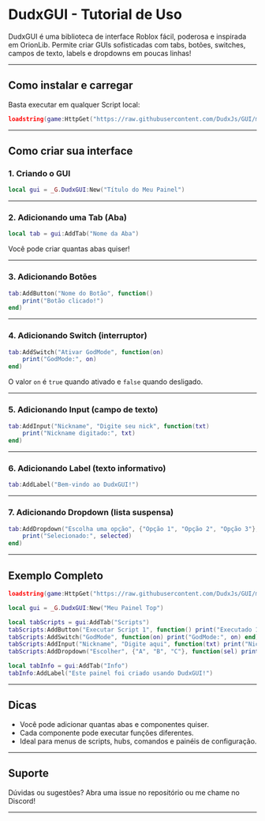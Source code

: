# DudxGUI - Tutorial de Uso

DudxGUI é uma biblioteca de interface Roblox fácil, poderosa e inspirada em OrionLib. Permite criar GUIs sofisticadas com tabs, botões, switches, campos de texto, labels e dropdowns em poucas linhas!

---

## Como instalar e carregar

Basta executar em qualquer Script local:

```lua
loadstring(game:HttpGet("https://raw.githubusercontent.com/DudxJs/GUI/main/GUI.lua"))()
```

---

## Como criar sua interface

### 1. Criando o GUI

```lua
local gui = _G.DudxGUI:New("Título do Meu Painel")
```

---

### 2. Adicionando uma Tab (Aba)

```lua
local tab = gui:AddTab("Nome da Aba")
```

Você pode criar quantas abas quiser!

---

### 3. Adicionando Botões

```lua
tab:AddButton("Nome do Botão", function()
    print("Botão clicado!")
end)
```

---

### 4. Adicionando Switch (interruptor)

```lua
tab:AddSwitch("Ativar GodMode", function(on)
    print("GodMode:", on)
end)
```
O valor `on` é `true` quando ativado e `false` quando desligado.

---

### 5. Adicionando Input (campo de texto)

```lua
tab:AddInput("Nickname", "Digite seu nick", function(txt)
    print("Nickname digitado:", txt)
end)
```

---

### 6. Adicionando Label (texto informativo)

```lua
tab:AddLabel("Bem-vindo ao DudxGUI!")
```

---

### 7. Adicionando Dropdown (lista suspensa)

```lua
tab:AddDropdown("Escolha uma opção", {"Opção 1", "Opção 2", "Opção 3"}, function(selected)
    print("Selecionado:", selected)
end)
```

---

## Exemplo Completo

```lua
loadstring(game:HttpGet("https://raw.githubusercontent.com/DudxJs/GUI/main/GUI.lua"))()

local gui = _G.DudxGUI:New("Meu Painel Top")

local tabScripts = gui:AddTab("Scripts")
tabScripts:AddButton("Executar Script 1", function() print("Executado 1!") end)
tabScripts:AddSwitch("GodMode", function(on) print("GodMode:", on) end)
tabScripts:AddInput("Nickname", "Digite aqui", function(txt) print("Nick:", txt) end)
tabScripts:AddDropdown("Escolher", {"A", "B", "C"}, function(sel) print("Selecionou:", sel) end)

local tabInfo = gui:AddTab("Info")
tabInfo:AddLabel("Este painel foi criado usando DudxGUI!")

```

---

## Dicas

- Você pode adicionar quantas abas e componentes quiser.
- Cada componente pode executar funções diferentes.
- Ideal para menus de scripts, hubs, comandos e painéis de configuração.

---

## Suporte

Dúvidas ou sugestões? Abra uma issue no repositório ou me chame no Discord!

---
